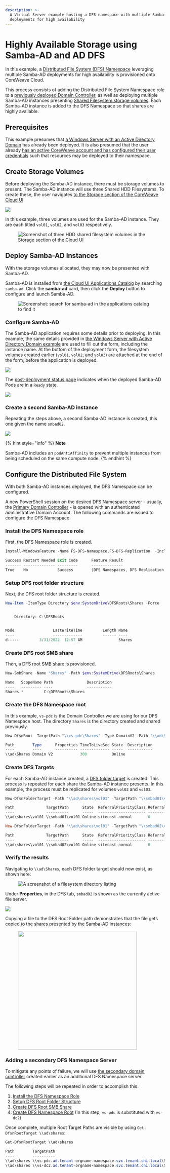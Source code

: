```yaml
---
description: >-
  A Virtual Server example hosting a DFS namespace with multiple Samba-AD
  deployments for high availability
---
```


# Highly Available Storage using Samba-AD and AD DFS

In this example, a [Distributed File System (DFS) Namespace](https://docs.microsoft.com/en-us/windows-server/storage/dfs-namespaces/dfs-overview) leveraging multiple Samba-AD deployments for high availability is provisioned onto CoreWeave Cloud.

This process consists of adding the Distributed File System Namespace role to a [previously deployed Domain Controller](./), as well as deploying multiple Samba-AD instances presenting [Shared Filesystem storage volumes](../../../storage/storage/). Each Samba-AD instance is added to the DFS Namespace so that shares are highly available.

## Prerequisites

This example presumes that [a Windows Server with an Active Directory Domain](./) has already been deployed. It is also presumed that the user already [has an active CoreWeave account and has configured their user credentials](../../../coreweave-kubernetes/getting-started.md#create-an-account) such that resources may be deployed to their namespace.

## Create Storage Volumes

Before deploying the Samba-AD instance, there must be storage volumes to present. The Samba-AD instance will use three Shared HDD Filesystems. To create these, the user navigates [to the Storage section of the CoreWeave Cloud UI](../../../storage/storage/using-storage-cloud-ui.md#create-a-new-storage-volume).

![](<../../../.gitbook/assets/image (130).png>)

In this example, three volumes are used for the Samba-AD instance. They are each titled `vol01`, `vol02`, and `vol03` respectively.

<figure><img src="../../../.gitbook/assets/image (57) (1).png" alt="Screenshot of three HDD shared filesystem volumes in the Storage section of the Cloud UI"><figcaption></figcaption></figure>

## Deploy Samba-AD Instances

With the storage volumes allocated, they may now be presented with Samba-AD.

Samba-AD is installed from [the Cloud UI Applications Catalog](../../../coreweave-kubernetes/applications-catalog.md) by searching `samba-ad`. Click the **samba-ad** card, then click the **Deploy** button to configure and launch Samba-AD.

<figure><img src="../../../.gitbook/assets/image (3).png" alt="Screenshot: search for samba-ad in the applications catalog to find it"><figcaption></figcaption></figure>

### Configure Samba-AD

The Samba-AD application requires some details prior to deploying. In this example, the same details provided in [the Windows Server with Active Directory Domain example](./) are used to fill out the form, including the instance name. At the bottom of the deployment form, the filesystem volumes created earlier (`vol01`, `vol02`, and `vol03`) are attached at the end of the form, before the application is deployed.

![](<../../../.gitbook/assets/image (68) (2).png>)

The [post-deployment status page](../../../../virtual-servers/deployment-methods/coreweave-apps.md#cloud-ui-tools) indicates when the deployed Samba-AD Pods are in a `Ready` state.

![](<../../../.gitbook/assets/image (121).png>)

### Create a second Samba-AD instance

Repeating the steps above, a second Samba-AD instance is created, this one given the name `smbad02`.

![](<../../../.gitbook/assets/image (122).png>)

{% hint style="info" %}
**Note**

Samba-AD includes an `podAntiAffinity` to prevent multiple instances from being scheduled on the same compute node.
{% endhint %}

## Configure the Distributed File System

With both Samba-AD instances deployed, the DFS Namespace can be configured.

A new PowerShell session on the desired DFS Namespace server - usually, the [Primary Domain Controller](./#create-a-primary-domain-controller-pdc) -  is opened with an authenticated administrative Domain Account. The following commands are issued to configure the DFS Namespace.

### Install the DFS Namespace role

First, the DFS Namespace role is created.

```powershell
Install-WindowsFeature -Name FS-DFS-Namespace,FS-DFS-Replication  -IncludeManagementTools

Success Restart Needed Exit Code      Feature Result
------- -------------- ---------      --------------
True    No             Success        {DFS Namespaces, DFS Replication, DFS Mana...
```

### Setup DFS root folder structure

Next, the DFS root folder structure is created.

```powershell
New-Item -ItemType Directory $env:SystemDrive\DFSRoots\Shares -Force


    Directory: C:\DFSRoots


Mode                 LastWriteTime         Length Name
----                 -------------         ------ ----
d-----         3/31/2022  12:57 AM                Shares
```

### Create DFS root SMB share

Then, a DFS root SMB share is provisioned.

```powershell
New-SmbShare -Name "Shares" -Path $env:SystemDrive\DFSRoots\Shares

Name   ScopeName Path               Description
----   --------- ----               -----------
Shares *         C:\DFSRoots\Shares
```

### Create the DFS Namespace root

In this example, `vs-pdc` is the Domain Controller we are using for our DFS Namespace host. The directory `Shares` is the directory created and shared previously.

```powershell
New-DfsnRoot -TargetPath "\\vs-pdc\Shares" -Type DomainV2 -Path "\\ad\Shares"

Path        Type      Properties TimeToLiveSec State  Description
----        ----      ---------- ------------- -----  -----------
\\ad\Shares Domain V2            300           Online
```

### Create DFS Targets

For each Samba-AD instance created, a [DFS folder target](https://learn.microsoft.com/en-us/windows-server/storage/dfs-namespaces/add-folder-targets) is created. This process is repeated for each share the Samba-AD instance presents. In this example, the process must be replicated for volumes `vol02` and `vol03`.

```powershell
New-DfsnFolderTarget -Path "\\ad\shares\vol01" -TargetPath "\\smbad01\vol01"

Path              TargetPath      State  ReferralPriorityClass ReferralPriorityRank
----              ----------      -----  --------------------- --------------------
\\ad\shares\vol01 \\smbad01\vol01 Online sitecost-normal       0

New-DfsnFolderTarget -Path "\\ad\shares\vol01" -TargetPath "\\smbad02\vol01"

Path              TargetPath      State  ReferralPriorityClass ReferralPriorityRank
----              ----------      -----  --------------------- --------------------
\\ad\shares\vol01 \\smbad02\vol01 Online sitecost-normal       0
```

### Verify the results

Navigating to `\\ad\Shares`, each DFS folder target should now exist, as shown here:

<figure><img src="../../../.gitbook/assets/image (147).png" alt="A screenshot of a filesystem directory listing"><figcaption></figcaption></figure>

Under **Properties**, in the DFS tab, `smbad02` is shown as the currently active file server.

![](<../../../.gitbook/assets/image (62) (2).png>)

Copying a file to the DFS Root Folder path demonstrates that the file gets copied to the shares presented by the Samba-AD instances:

<figure><img src="../../../.gitbook/assets/image (2).png" alt="" width="375"><figcaption></figcaption></figure>

### Adding a secondary DFS Namespace Server

To mitigate any points of failure, we will use [the secondary domain controller](./#add-a-secondary-domain-controller) created earlier as an additional DFS Namespace server.

The following steps will be repeated in order to accomplish this:

1. [Install the DFS Namespace Role](highly-available-storage-using-samba-ad-and-ad-dfs.md#install-the-dfs-namespace-role)
2. [Setup DFS Root Folder Structure](highly-available-storage-using-samba-ad-and-ad-dfs.md#setup-dfs-root-folder-structure)
3. [Create DFS Root SMB Share](highly-available-storage-using-samba-ad-and-ad-dfs.md#create-dfs-root-smb-share)
4. [Create DFS Namespace Root](highly-available-storage-using-samba-ad-and-ad-dfs.md#create-dfs-namespace-root) (In this step, `vs-pdc` is substituted with `vs-dc2`)

Once complete, multiple Root Target Paths are visible by using `Get-DfsnRootTarget \\ad\shares`:

```powershell
Get-DfsnRootTarget \\ad\shares

Path        TargetPath                                                           State  ReferralPriorityClass ReferralPriorityRank
----        ----------                                                           -----  --------------------- --------------------
\\ad\shares \\vs-pdc.ad.tenant-orgname-namespace.svc.tenant.chi.local\Shares Online sitecost-normal       0
\\ad\shares \\vs-dc2.ad.tenant-orgname-namespace.svc.tenant.chi.local\Shares Online sitecost-normal       0
```
